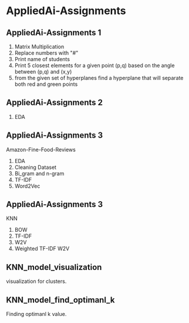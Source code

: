 # AppliedAi-Assignments

## AppliedAi-Assignments 1 
1. Matrix Multiplication
2. Replace numbers with "#"
3. Print name of students
4. Print 5 closest elements for a given point (p,q) based on the angle between (p,q) and (x,y)
5. from the given set of hyperplanes find a hyperplane that will separate both red and green points

## AppliedAi-Assignments 2
1. EDA

## AppliedAi-Assignments 3
Amazon-Fine-Food-Reviews
1. EDA
2. Cleaning Dataset
3. Bi_gram and n-gram
4. TF-IDF
5. Word2Vec

## AppliedAi-Assignments 3
KNN
1. BOW
2. TF-IDF
3. W2V
4. Weighted TF-IDF W2V

## KNN_model_visualization
visualization for clusters.

## KNN_model_find_optimanl_k
Finding optimanl k value. 



